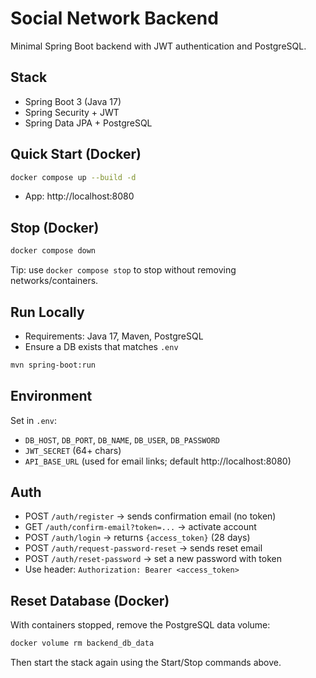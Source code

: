 # Social Network Backend

Minimal Spring Boot backend with JWT authentication and PostgreSQL.

## Stack

- Spring Boot 3 (Java 17)
- Spring Security + JWT
- Spring Data JPA + PostgreSQL

## Quick Start (Docker)

```bash
docker compose up --build -d
```

- App: http://localhost:8080

## Stop (Docker)

```bash
docker compose down
```

Tip: use `docker compose stop` to stop without removing networks/containers.

## Run Locally

- Requirements: Java 17, Maven, PostgreSQL
- Ensure a DB exists that matches `.env`
```bash
mvn spring-boot:run
```

## Environment

Set in `.env`:
- `DB_HOST`, `DB_PORT`, `DB_NAME`, `DB_USER`, `DB_PASSWORD`
- `JWT_SECRET` (64+ chars)
- `API_BASE_URL` (used for email links; default http://localhost:8080)

## Auth
- POST `/auth/register` → sends confirmation email (no token)
- GET `/auth/confirm-email?token=...` → activate account
- POST `/auth/login` → returns `{access_token}` (28 days)
- POST `/auth/request-password-reset` → sends reset email
- POST `/auth/reset-password` → set a new password with token
- Use header: `Authorization: Bearer <access_token>`

## Reset Database (Docker)

With containers stopped, remove the PostgreSQL data volume:

```bash
docker volume rm backend_db_data
```

Then start the stack again using the Start/Stop commands above.
